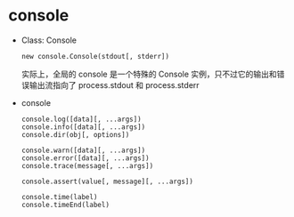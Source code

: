 # console

*   Class: Console

    ```
    new console.Console(stdout[, stderr])
    ```

    实际上，全局的 console 是一个特殊的 Console 实例，只不过它的输出和错误输出流指向了 process.stdout 和 process.stderr

*   console

    ```
    console.log([data][, ...args])
    console.info([data][, ...args])
    console.dir(obj[, options])

    console.warn([data][, ...args])
    console.error([data][, ...args])
    console.trace(message[, ...args])

    console.assert(value[, message][, ...args])

    console.time(label)
    console.timeEnd(label)
    ```
